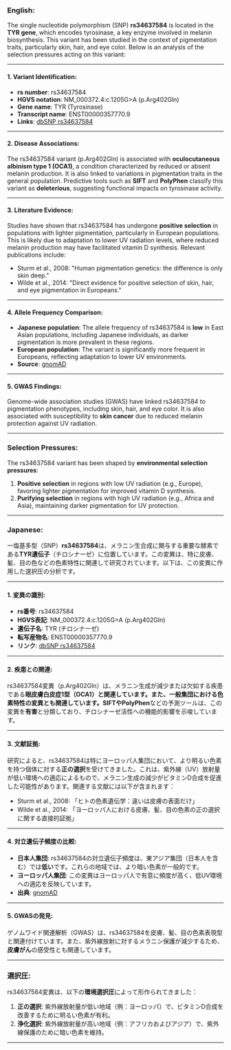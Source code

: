 ### English:
The single nucleotide polymorphism (SNP) **rs34637584** is located in the **TYR gene**, which encodes tyrosinase, a key enzyme involved in melanin biosynthesis. This variant has been studied in the context of pigmentation traits, particularly skin, hair, and eye color. Below is an analysis of the selection pressures acting on this variant:

---

#### 1. **Variant Identification**:
- **rs number**: rs34637584
- **HGVS notation**: NM_000372.4:c.1205G>A (p.Arg402Gln)
- **Gene name**: TYR (Tyrosinase)
- **Transcript name**: ENST00000357770.9
- **Links**: [dbSNP rs34637584](https://www.ncbi.nlm.nih.gov/snp/rs34637584)

---

#### 2. **Disease Associations**:
The rs34637584 variant (p.Arg402Gln) is associated with **oculocutaneous albinism type 1 (OCA1)**, a condition characterized by reduced or absent melanin production. It is also linked to variations in pigmentation traits in the general population. Predictive tools such as **SIFT** and **PolyPhen** classify this variant as **deleterious**, suggesting functional impacts on tyrosinase activity.

---

#### 3. **Literature Evidence**:
Studies have shown that rs34637584 has undergone **positive selection** in populations with lighter pigmentation, particularly in European populations. This is likely due to adaptation to lower UV radiation levels, where reduced melanin production may have facilitated vitamin D synthesis. Relevant publications include:
- Sturm et al., 2008: "Human pigmentation genetics: the difference is only skin deep."
- Wilde et al., 2014: "Direct evidence for positive selection of skin, hair, and eye pigmentation in Europeans."

---

#### 4. **Allele Frequency Comparison**:
- **Japanese population**: The allele frequency of rs34637584 is **low** in East Asian populations, including Japanese individuals, as darker pigmentation is more prevalent in these regions.
- **European population**: The variant is significantly more frequent in Europeans, reflecting adaptation to lower UV environments.
- **Source**: [gnomAD](https://gnomad.broadinstitute.org/)

---

#### 5. **GWAS Findings**:
Genome-wide association studies (GWAS) have linked rs34637584 to pigmentation phenotypes, including skin, hair, and eye color. It is also associated with susceptibility to **skin cancer** due to reduced melanin protection against UV radiation.

---

### Selection Pressures:
The rs34637584 variant has been shaped by **environmental selection pressures**:
1. **Positive selection** in regions with low UV radiation (e.g., Europe), favoring lighter pigmentation for improved vitamin D synthesis.
2. **Purifying selection** in regions with high UV radiation (e.g., Africa and Asia), maintaining darker pigmentation for UV protection.

---

### Japanese:
一塩基多型（SNP）**rs34637584**は、メラニン生合成に関与する重要な酵素である**TYR遺伝子**（チロシナーゼ）に位置しています。この変異は、特に皮膚、髪、目の色などの色素特性に関連して研究されています。以下は、この変異に作用した選択圧の分析です。

---

#### 1. **変異の識別**:
- **rs番号**: rs34637584
- **HGVS表記**: NM_000372.4:c.1205G>A (p.Arg402Gln)
- **遺伝子名**: TYR (チロシナーゼ)
- **転写産物名**: ENST00000357770.9
- **リンク**: [dbSNP rs34637584](https://www.ncbi.nlm.nih.gov/snp/rs34637584)

---

#### 2. **疾患との関連**:
rs34637584変異（p.Arg402Gln）は、メラニン生成が減少または欠如する疾患である**眼皮膚白皮症1型（OCA1）**と関連しています。また、一般集団における色素特性の変異とも関連しています。**SIFT**や**PolyPhen**などの予測ツールは、この変異を**有害**と分類しており、チロシナーゼ活性への機能的影響を示唆しています。

---

#### 3. **文献証拠**:
研究によると、rs34637584は特にヨーロッパ人集団において、より明るい色素を持つ個体に対する**正の選択**を受けてきました。これは、紫外線（UV）放射量が低い環境への適応によるもので、メラニン生成の減少がビタミンD合成を促進した可能性があります。関連する文献には以下が含まれます：
- Sturm et al., 2008: 「ヒトの色素遺伝学：違いは皮膚の表面だけ」
- Wilde et al., 2014: 「ヨーロッパ人における皮膚、髪、目の色素の正の選択に関する直接的証拠」

---

#### 4. **対立遺伝子頻度の比較**:
- **日本人集団**: rs34637584の対立遺伝子頻度は、東アジア集団（日本人を含む）では**低い**です。これらの地域では、より暗い色素が一般的です。
- **ヨーロッパ人集団**: この変異はヨーロッパ人で有意に頻度が高く、低UV環境への適応を反映しています。
- **出典**: [gnomAD](https://gnomad.broadinstitute.org/)

---

#### 5. **GWASの発見**:
ゲノムワイド関連解析（GWAS）は、rs34637584を皮膚、髪、目の色素表現型と関連付けています。また、紫外線放射に対するメラニン保護が減少するため、**皮膚がん**の感受性とも関連しています。

---

### 選択圧:
rs34637584変異は、以下の**環境選択圧**によって形作られてきました：
1. **正の選択**: 紫外線放射量が低い地域（例：ヨーロッパ）で、ビタミンD合成を改善するために明るい色素が有利。
2. **浄化選択**: 紫外線放射量が高い地域（例：アフリカおよびアジア）で、紫外線保護のために暗い色素を維持。

---